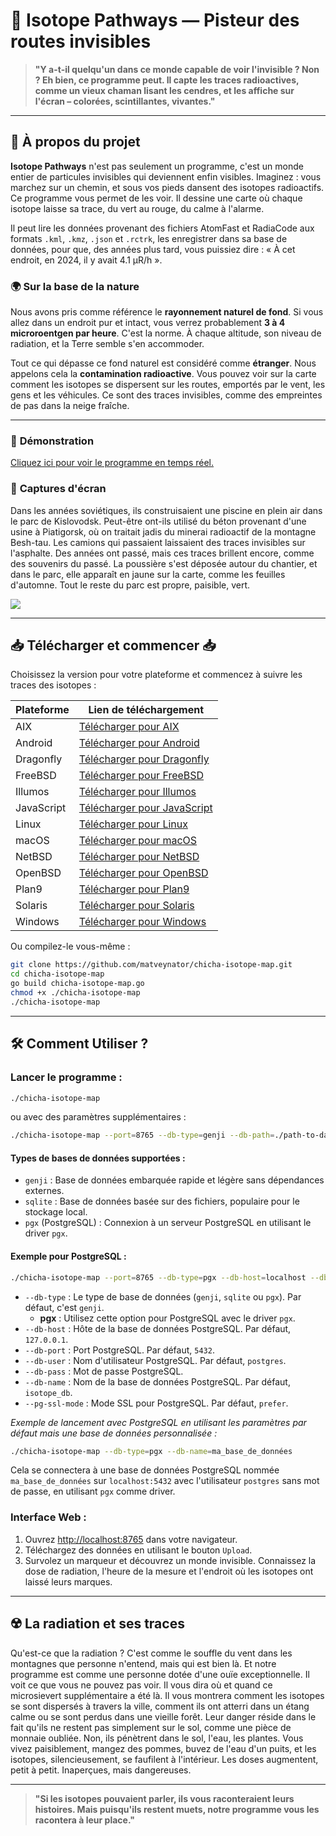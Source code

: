 # 🌌 **Isotope Pathways** — Pisteur des routes invisibles

> **"Y a-t-il quelqu'un dans ce monde capable de voir l'invisible ? Non ? Eh bien, ce programme peut. Il capte les traces radioactives, comme un vieux chaman lisant les cendres, et les affiche sur l'écran – colorées, scintillantes, vivantes."**

---

## 📖 **À propos du projet**

**Isotope Pathways** n'est pas seulement un programme, c'est un monde entier de particules invisibles qui deviennent enfin visibles. Imaginez : vous marchez sur un chemin, et sous vos pieds dansent des isotopes radioactifs. Ce programme vous permet de les voir. Il dessine une carte où chaque isotope laisse sa trace, du vert au rouge, du calme à l'alarme.

Il peut lire les données provenant des fichiers AtomFast et RadiaCode aux formats `.kml`, `.kmz`, `.json` et `.rctrk`, les enregistrer dans sa base de données, pour que, des années plus tard, vous puissiez dire : « À cet endroit, en 2024, il y avait 4.1 µR/h ».

### 🌍 **Sur la base de la nature**

Nous avons pris comme référence le **rayonnement naturel de fond**. Si vous allez dans un endroit pur et intact, vous verrez probablement **3 à 4 microroentgen par heure**. C'est la norme. À chaque altitude, son niveau de radiation, et la Terre semble s'en accommoder.

Tout ce qui dépasse ce fond naturel est considéré comme **étranger**. Nous appelons cela la **contamination radioactive**. Vous pouvez voir sur la carte comment les isotopes se dispersent sur les routes, emportés par le vent, les gens et les véhicules. Ce sont des traces invisibles, comme des empreintes de pas dans la neige fraîche.

---

### 📸 **Démonstration**

<a href="https://jutsa.ru" target="_blank">Cliquez ici pour voir le programme en temps réel.</a>

### 📸 **Captures d'écran**

Dans les années soviétiques, ils construisaient une piscine en plein air dans le parc de Kislovodsk. Peut-être ont-ils utilisé du béton provenant d'une usine à Piatigorsk, où on traitait jadis du minerai radioactif de la montagne Besh-tau. Les camions qui passaient laissaient des traces invisibles sur l'asphalte. Des années ont passé, mais ces traces brillent encore, comme des souvenirs du passé. La poussière s'est déposée autour du chantier, et dans le parc, elle apparaît en jaune sur la carte, comme les feuilles d'automne. Tout le reste du parc est propre, paisible, vert.

<img src="https://repository-images.githubusercontent.com/870016860/11fd6abc-fe8b-4cd8-95c2-df1c631c8762">

---

## 📥 **Télécharger et commencer** 📥

Choisissez la version pour votre plateforme et commencez à suivre les traces des isotopes :

| Plateforme | Lien de téléchargement                                                                                 |
|------------|-------------------------------------------------------------------------------------------------------|
| AIX        | [Télécharger pour AIX](http://files.zabiyaka.net/chicha-isotope-map/latest/no-gui/aix/)                  |
| Android    | [Télécharger pour Android](http://files.zabiyaka.net/chicha-isotope-map/latest/no-gui/android/)           |
| Dragonfly  | [Télécharger pour Dragonfly](http://files.zabiyaka.net/chicha-isotope-map/latest/no-gui/dragonfly/)       |
| FreeBSD    | [Télécharger pour FreeBSD](http://files.zabiyaka.net/chicha-isotope-map/latest/no-gui/freebsd/)           |
| Illumos    | [Télécharger pour Illumos](http://files.zabiyaka.net/chicha-isotope-map/latest/no-gui/illumos/)           |
| JavaScript | [Télécharger pour JavaScript](http://files.zabiyaka.net/chicha-isotope-map/latest/no-gui/js/)             |
| Linux      | [Télécharger pour Linux](http://files.zabiyaka.net/chicha-isotope-map/latest/no-gui/linux/)               |
| macOS      | [Télécharger pour macOS](http://files.zabiyaka.net/chicha-isotope-map/latest/no-gui/mac/)                 |
| NetBSD     | [Télécharger pour NetBSD](http://files.zabiyaka.net/chicha-isotope-map/latest/no-gui/netbsd/)             |
| OpenBSD    | [Télécharger pour OpenBSD](http://files.zabiyaka.net/chicha-isotope-map/latest/no-gui/openbsd/)           |
| Plan9      | [Télécharger pour Plan9](http://files.zabiyaka.net/chicha-isotope-map/latest/no-gui/plan9/)               |
| Solaris    | [Télécharger pour Solaris](http://files.zabiyaka.net/chicha-isotope-map/latest/no-gui/solaris/)           |
| Windows    | [Télécharger pour Windows](http://files.zabiyaka.net/chicha-isotope-map/latest/no-gui/windows/)           |

Ou compilez-le vous-même :

```bash
git clone https://github.com/matveynator/chicha-isotope-map.git
cd chicha-isotope-map
go build chicha-isotope-map.go
chmod +x ./chicha-isotope-map
./chicha-isotope-map
```

---

## 🛠 **Comment Utiliser ?**

### Lancer le programme :

```bash
./chicha-isotope-map
```

ou avec des paramètres supplémentaires :

```bash
./chicha-isotope-map --port=8765 --db-type=genji --db-path=./path-to-database-file.8765.genji
```

#### Types de bases de données supportées :
- `genji` : Base de données embarquée rapide et légère sans dépendances externes.
- `sqlite` : Base de données basée sur des fichiers, populaire pour le stockage local.
- `pgx` (PostgreSQL) : Connexion à un serveur PostgreSQL en utilisant le driver `pgx`.

#### Exemple pour PostgreSQL :

```bash
./chicha-isotope-map --port=8765 --db-type=pgx --db-host=localhost --db-port=5432 --db-user=postgres --db-pass=motdepasse --db-name=isotope_db --pg-ssl-mode=prefer
```

- `--db-type` : Le type de base de données (`genji`, `sqlite` ou `pgx`). Par défaut, c'est `genji`.
  - **pgx** : Utilisez cette option pour PostgreSQL avec le driver `pgx`.
- `--db-host` : Hôte de la base de données PostgreSQL. Par défaut, `127.0.0.1`.
- `--db-port` : Port PostgreSQL. Par défaut, `5432`.
- `--db-user` : Nom d'utilisateur PostgreSQL. Par défaut, `postgres`.
- `--db-pass` : Mot de passe PostgreSQL.
- `--db-name` : Nom de la base de données PostgreSQL. Par défaut, `isotope_db`.
- `--pg-ssl-mode` : Mode SSL pour PostgreSQL. Par défaut, `prefer`.

_Exemple de lancement avec PostgreSQL en utilisant les paramètres par défaut mais une base de données personnalisée :_

```bash
./chicha-isotope-map --db-type=pgx --db-name=ma_base_de_données
```

Cela se connectera à une base de données PostgreSQL nommée `ma_base_de_données` sur `localhost:5432` avec l'utilisateur `postgres` sans mot de passe, en utilisant `pgx` comme driver.

### Interface Web :

1. Ouvrez <a href="http://localhost:8765" target="new">http://localhost:8765</a> dans votre navigateur.
2. Téléchargez des données en utilisant le bouton `Upload`.
3. Survolez un marqueur et découvrez un monde invisible. Connaissez la dose de radiation, l'heure de la mesure et l'endroit où les isotopes ont laissé leurs marques.

---

## ☢️ **La radiation et ses traces**

Qu'est-ce que la radiation ? C'est comme le souffle du vent dans les montagnes que personne n'entend, mais qui est bien là. Et notre programme est comme une personne dotée d'une ouïe exceptionnelle. Il voit ce que vous ne pouvez pas voir. Il vous dira où et quand ce microsievert supplémentaire a été là. Il vous montrera comment les isotopes se sont dispersés à travers la ville, comment ils ont atterri dans un étang calme ou se sont perdus dans une vieille forêt. Leur danger réside dans le fait qu'ils ne restent pas simplement sur le sol, comme une pièce de monnaie oubliée. Non, ils pénètrent dans le sol, l'eau, les plantes. Vous vivez paisiblement, mangez des pommes, buvez de l'eau d'un puits, et les isotopes, silencieusement, se faufilent à l'intérieur. Les doses augmentent, petit à petit. Inaperçues, mais dangereuses.

---

> **"Si les isotopes pouvaient parler, ils vous raconteraient leurs histoires. Mais puisqu'ils restent muets, notre programme vous les racontera à leur place."**
